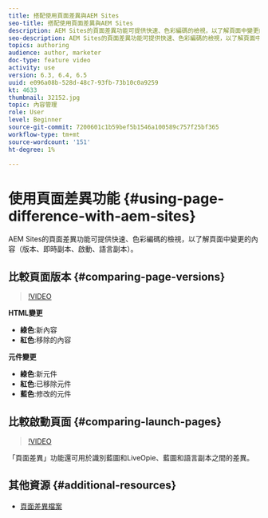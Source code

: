 ```yaml
---
title: 搭配使用頁面差異與AEM Sites
seo-title: 搭配使用頁面差異與AEM Sites
description: AEM Sites的頁面差異功能可提供快速、色彩編碼的檢視，以了解頁面中變更的內容（版本、即時副本、啟動、語言副本）。
seo-description: AEM Sites的頁面差異功能可提供快速、色彩編碼的檢視，以了解頁面中變更的內容（版本、即時副本、啟動、語言副本）。
topics: authoring
audience: author, marketer
doc-type: feature video
activity: use
version: 6.3, 6.4, 6.5
uuid: e096a08b-528d-48c7-93fb-73b10c0a9259
kt: 4633
thumbnail: 32152.jpg
topic: 內容管理
role: User
level: Beginner
source-git-commit: 7200601c1b59bef5b1546a100589c757f25bf365
workflow-type: tm+mt
source-wordcount: '151'
ht-degree: 1%

---
```



# 使用頁面差異功能 {#using-page-difference-with-aem-sites}

AEM Sites的頁面差異功能可提供快速、色彩編碼的檢視，以了解頁面中變更的內容（版本、即時副本、啟動、語言副本）。

## 比較頁面版本 {#comparing-page-versions}

>[!VIDEO](https://video.tv.adobe.com/v/32152?quality=9&learn=on)

**HTML變更**

* **綠色**:新內容
* **紅色**:移除的內容

**元件變更**

* **綠色**:新元件
* **紅色**:已移除元件
* **藍色**:修改的元件

## 比較啟動頁面 {#comparing-launch-pages}

>[!VIDEO](https://video.tv.adobe.com/v/17746/?quality=9&learn=on)

「頁面差異」功能還可用於識別藍圖和LiveOpie、藍圖和語言副本之間的差異。

## 其他資源 {#additional-resources}

* [頁面差異檔案](https://experienceleague.adobe.com/docs/experience-manager-65/authoring/siteandpage/page-diff.html)
